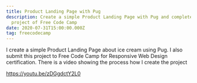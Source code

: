 ```yaml
---
title: Product Landing Page with Pug
description: Create a simple Product Landing Page with Pug and complete a
  project of Free Code Camp
date: 2020-07-31T15:00:00.000Z
tag: freecodecamp
---
```


I create a simple Product Landing Page about ice cream using Pug. I also submit this project to Free Code Camp for Responsive Web Design certification. There is a video showing the process how I create the project

https://youtu.be/zDGgdctY2L0
